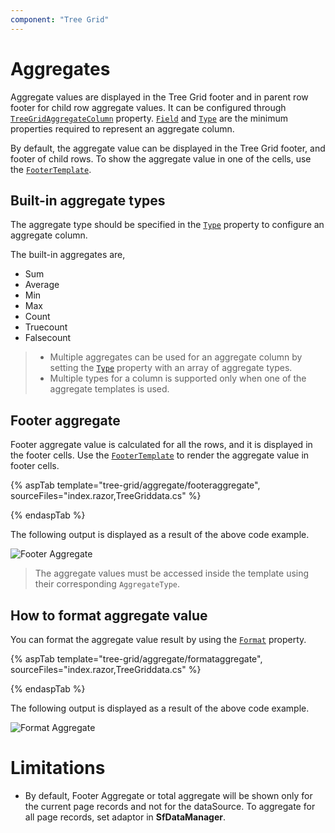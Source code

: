```yaml
---
component: "Tree Grid"
---
```


# Aggregates

Aggregate values are displayed in the Tree Grid footer and in parent row footer for child row aggregate values. It can be configured through [`TreeGridAggregateColumn`](https://help.syncfusion.com/cr/blazor/Syncfusion.Blazor~Syncfusion.Blazor.TreeGrid.TreeGridAggregateColumn.html) property.
 [`Field`](https://help.syncfusion.com/cr/blazor/Syncfusion.Blazor~Syncfusion.Blazor.TreeGrid.TreeGridAggregateColumn~Field.html) and [`Type`](https://help.syncfusion.com/cr/blazor/Syncfusion.Blazor~Syncfusion.Blazor.TreeGrid.TreeGridAggregateColumn~Type.html)
 are the minimum properties required to represent an aggregate column.

By default, the aggregate value can be displayed in the Tree Grid footer, and footer of child rows. To show the aggregate value in one of the cells, use the [`FooterTemplate`](https://help.syncfusion.com/cr/blazor/Syncfusion.Blazor~Syncfusion.Blazor.TreeGrid.TreeGridAggregateColumn~FooterTemplate.html).

## Built-in aggregate types

The aggregate type should be specified in the [`Type`](https://help.syncfusion.com/cr/blazor/Syncfusion.Blazor~Syncfusion.Blazor.TreeGrid.TreeGridAggregateColumn~Type.html) property to configure an aggregate column.

The built-in aggregates are,
* Sum
* Average
* Min
* Max
* Count
* Truecount
* Falsecount

> * Multiple aggregates can be used for an aggregate column by setting the [`Type`](https://help.syncfusion.com/cr/blazor/Syncfusion.Blazor~Syncfusion.Blazor.TreeGrid.TreeGridAggregateColumn~Type.html) property with an array of aggregate types.
> * Multiple types for a column is supported only when one of the aggregate templates is used.

## Footer aggregate

Footer aggregate value is calculated for all the rows, and it is displayed in the footer cells. Use the [`FooterTemplate`](https://help.syncfusion.com/cr/blazor/Syncfusion.Blazor~Syncfusion.Blazor.TreeGrid.TreeGridAggregateColumn~FooterTemplate.html) to render the aggregate value in footer cells.

{% aspTab template="tree-grid/aggregate/footeraggregate", sourceFiles="index.razor,TreeGriddata.cs" %}

{% endaspTab %}

The following output is displayed as a result of the above code example.

![Footer Aggregate](images/summary.png)

> The aggregate values must be accessed inside the template using their corresponding `AggregateType`.

## How to format aggregate value

You can format the aggregate value result by using the [`Format`](https://help.syncfusion.com/cr/blazor/Syncfusion.Blazor~Syncfusion.Blazor.TreeGrid.TreeGridAggregateColumn~Format.html) property.

{% aspTab template="tree-grid/aggregate/formataggregate", sourceFiles="index.razor,TreeGriddata.cs" %}

{% endaspTab %}

The following output is displayed as a result of the above code example.

![Format Aggregate](images/aggregateformat.png)

<!-- Custom aggregate

To calculate the aggregate value with your own aggregate functions, use the custom aggregate option. To use custom aggregation, specify the [`Type`](https://help.syncfusion.com/cr/blazor/Syncfusion.Blazor~Syncfusion.Blazor.TreeGrid.TreeGridAggregateColumn~Type.html) as `Custom`, and provide the custom aggregate function in the [`CustomAggregate`](https://help.syncfusion.com/cr/blazor/Syncfusion.Blazor~Syncfusion.Blazor.TreeGrid.TreeGridAggregateColumn~CustomAggregate.html) property.

> To access the custom aggregate value inside the template, use the key as `Custom`.

-->

# Limitations

* By default, Footer Aggregate or total aggregate will be shown only for the current page records and not for the dataSource. To aggregate for all page records, set adaptor in **SfDataManager**.
